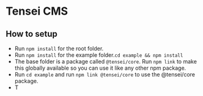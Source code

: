 # Tensei CMS

## How to setup

- Run `npm install` for the root folder.
- Run `npm install`  for the example folder.`cd example && npm install`
- The base folder is a package called `@tensei/core`. Run `npm link` to make this globally available so you can use it like any other npm package.
- Run `cd example` and run `npm link @tensei/core` to use the @tensei/core package.
- T